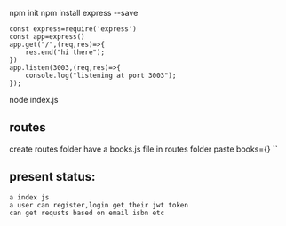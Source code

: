 npm init
npm install express --save
```
const express=require('express')
const app=express()
app.get("/",(req,res)=>{
    res.end("hi there");
})
app.listen(3003,(req,res)=>{
    console.log("listening at port 3003");
});
```
node index.js
## routes
create routes folder
have a books.js file in routes folder
paste books={}
``
## present status:
```
a index js
a user can register,login get their jwt token
can get requsts based on email isbn etc
```
